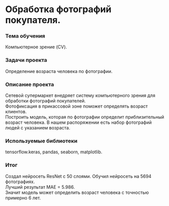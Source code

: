 # Обработка фотографий покупателя.

### Тема обучения
Компьютерное зрение (CV).

### Задачи проекта
Определение возраста человека по фотографии.

### Описание проекта
Сетевой супермаркет внедряет систему компьютерного зрения для обработки фотографий покупателей.  
Фотофиксация в прикассовой зоне поможет определять возраст клиентов.  
Построить модель, которая по фотографии определит приблизительный возраст человека. В нашем распоряжении есть набор фотографий людей с указанием возраста.

### Используемые библиотеки
tensorflow.keras, pandas, seaborn, matplotlib.

### Итог
Cоздал нейросеть ResNet c 50 слоями. Обучил нейросеть на 5694 фотографиях.  
Лучший результат МАЕ = 5.986.    
Значит модель может определить возраст человека с точностью примерно 6 лет.